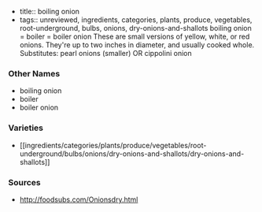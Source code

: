 - title:: boiling onion
- tags:: unreviewed, ingredients, categories, plants, produce, vegetables, root-underground, bulbs, onions, dry-onions-and-shallots
boiling onion = boiler = boiler onion These are small versions of yellow, white, or red onions. They're up to two inches in diameter, and usually cooked whole. Substitutes: pearl onions (smaller) OR cippolini onion

### Other Names

* boiling onion
* boiler
* boiler onion

### Varieties

* [[ingredients/categories/plants/produce/vegetables/root-underground/bulbs/onions/dry-onions-and-shallots/dry-onions-and-shallots]]

### Sources
* http://foodsubs.com/Onionsdry.html
